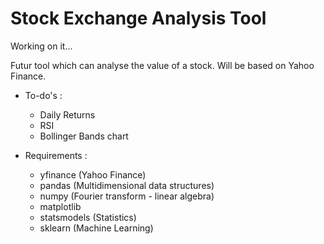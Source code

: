 # Stock Exchange Analysis Tool

Working on it...

Futur tool which can analyse the value of a stock.
Will be based on Yahoo Finance.

* To-do's :
    * Daily Returns
    * RSI
    * Bollinger Bands chart


* Requirements :
    * yfinance (Yahoo Finance)
    * pandas (Multidimensional data structures)
    * numpy (Fourier transform - linear algebra)
    * matplotlib
    * statsmodels (Statistics)
    * sklearn (Machine Learning)

